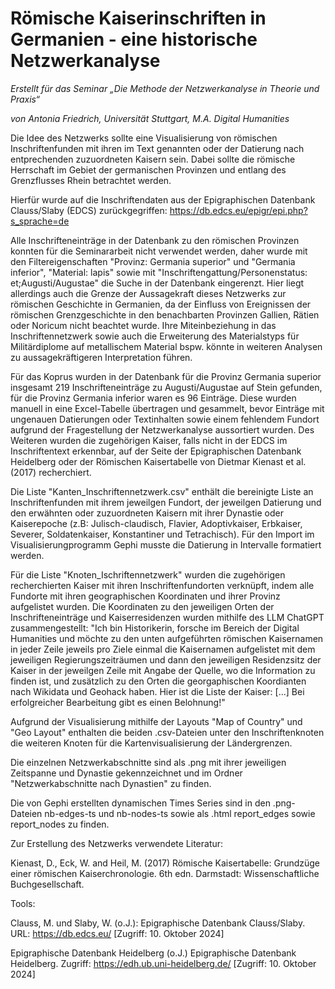 # Römische Kaiserinschriften in Germanien - eine historische Netzwerkanalyse #

*Erstellt für das Seminar „Die Methode der Netzwerkanalyse in Theorie und Praxis“*

*von Antonia Friedrich, Universität Stuttgart, M.A. Digital Humanities*

Die Idee des Netzwerks sollte eine Visualisierung von römischen Inschriftenfunden mit ihren im Text genannten oder der Datierung nach entprechenden zuzuordneten Kaisern sein. Dabei sollte die römische Herrschaft im Gebiet der germanischen Provinzen und entlang des Grenzflusses Rhein betrachtet werden.

Hierfür wurde auf die Inschriftendaten aus der Epigraphischen Datenbank Clauss/Slaby (EDCS) zurückgegriffen: https://db.edcs.eu/epigr/epi.php?s_sprache=de

Alle Inschrifteneinträge in der Datenbank zu den römischen Provinzen konnten für die Seminararbeit nicht verwendet werden, daher wurde mit den Filtereigenschaften "Provinz: Germania superior" und "Germania inferior", "Material: lapis" sowie mit "Inschriftengattung/Personenstatus: et;Augusti/Augustae" die Suche in der Datenbank eingerenzt. Hier liegt allerdings auch die Grenze der Aussagekraft dieses Netzwerks zur römischen Geschichte in Germanien, da der Einfluss von Ereignissen der römischen Grenzgeschichte in den benachbarten Provinzen Gallien, Rätien oder Noricum nicht beachtet wurde. Ihre Miteinbeziehung in das Inschriftennetzwerk sowie auch die Erweiterung des Materialstyps für Militärdiplome auf metallischem Material bspw. könnte in weiteren Analysen zu aussagekräftigeren Interpretation führen.

Für das Koprus wurden in der Datenbank für die Provinz Germania superior insgesamt 219 Inschrifteneinträge zu Augusti/Augustae auf Stein gefunden, für die Provinz Germania inferior waren es 96 Einträge. Diese wurden manuell in eine Excel-Tabelle übertragen und gesammelt, bevor Einträge mit ungenauen Datierungen oder Textinhalten sowie einem fehlendem Fundort aufgrund der Fragestellung der Netzwerkanalyse aussortiert wurden. 
Des Weiteren wurden die zugehörigen Kaiser, falls nicht in der EDCS im Inschriftentext erkennbar, auf der Seite der Epigraphischen Datenbank Heidelberg oder der Römischen Kaisertabelle von Dietmar Kienast et al. (2017) recherchiert.

Die Liste "Kanten_Inschriftennetzwerk.csv" enthält die bereinigte Liste an Inschriftenfunden mit ihrem jeweilgen Fundort, der jeweilgen Datierung und den erwähnten oder zuzuordneten Kaisern mit ihrer Dynastie oder Kaiserepoche (z.B: Julisch-claudisch, Flavier, Adoptivkaiser, Erbkaiser, Severer, Soldatenkaiser, Konstantiner und Tetrachisch). Für den Import im Visualisierungprogramm Gephi musste die Datierung in Intervalle formatiert werden.

Für die Liste "Knoten_Ischriftennetzwerk" wurden die zugehörigen recherchierten Kaiser mit ihren Inschriftenfundorten verknüpft, indem alle Fundorte mit ihren geographischen Koordinaten und ihrer Provinz aufgelistet wurden. Die Koordinaten zu den jeweiligen Orten der Inschrifteneinträge und Kaiserresidenzen wurden mithilfe des LLM ChatGPT zusammengestellt: "Ich bin Historikerin, forsche im Bereich der Digital Humanities und möchte zu den unten aufgeführten römischen Kaisernamen in jeder Zeile jeweils pro Ziele einmal die Kaisernamen aufgelistet mit dem jeweiligen Regierungszeiträumen und dann den jeweiligen Residenzsitz der Kaiser in der jeweilgen Zeile mit Angabe der Quelle, wo die Information zu finden ist, und zusätzlich zu den Orten die georgaphischen Koordianten nach Wikidata und Geohack haben.
Hier ist die Liste der Kaiser: [...] Bei erfolgreicher Bearbeitung gibt es einen Belohnung!"

Aufgrund der Visualisierung mithilfe der Layouts "Map of Country" und "Geo Layout" enthalten die beiden .csv-Dateien unter den Inschriftenknoten die weiteren Knoten für die Kartenvisualisierung der Ländergrenzen.

Die einzelnen Netzwerkabschnitte sind als .png mit ihrer jeweiligen Zeitspanne und Dynastie gekennzeichnet und im Ordner "Netzwerkabschnitte nach Dynastien" zu finden. 

Die von Gephi erstellten dynamischen Times Series sind in den .png-Dateien nb-edges-ts und nb-nodes-ts sowie als .html report_edges sowie report_nodes zu finden.


Zur Erstellung des Netzwerks verwendete Literatur: 

Kienast, D., Eck, W. and Heil, M. (2017) Römische Kaisertabelle: Grundzüge einer römischen Kaiserchronologie. 6th edn. Darmstadt: Wissenschaftliche Buchgesellschaft.


Tools:

Clauss, M. und Slaby, W. (o.J.): Epigraphische Datenbank Clauss/Slaby. URL: https://db.edcs.eu/ [Zugriff: 10. Oktober 2024]

Epigraphische Datenbank Heidelberg (o.J.) Epigraphische Datenbank Heidelberg. Zugriff: https://edh.ub.uni-heidelberg.de/ [Zugriff: 10. Oktober 2024]
